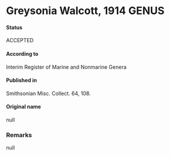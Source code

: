 # Greysonia Walcott, 1914 GENUS

#### Status
ACCEPTED

#### According to
Interim Register of Marine and Nonmarine Genera

#### Published in
Smithsonian Misc. Collect. 64, 108.

#### Original name
null

### Remarks
null
